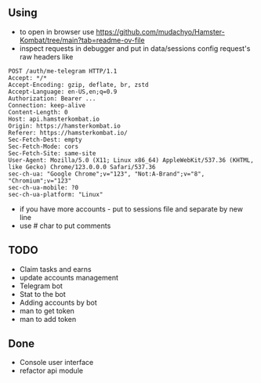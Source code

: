 ## Using
- to open in browser use
https://github.com/mudachyo/Hamster-Kombat/tree/main?tab=readme-ov-file
- inspect requests in debugger and put in data/sessions config request's raw headers like 
```
POST /auth/me-telegram HTTP/1.1
Accept: */*
Accept-Encoding: gzip, deflate, br, zstd
Accept-Language: en-US,en;q=0.9
Authorization: Bearer ...
Connection: keep-alive
Content-Length: 0
Host: api.hamsterkombat.io
Origin: https://hamsterkombat.io
Referer: https://hamsterkombat.io/
Sec-Fetch-Dest: empty
Sec-Fetch-Mode: cors
Sec-Fetch-Site: same-site
User-Agent: Mozilla/5.0 (X11; Linux x86_64) AppleWebKit/537.36 (KHTML, like Gecko) Chrome/123.0.0.0 Safari/537.36
sec-ch-ua: "Google Chrome";v="123", "Not:A-Brand";v="8", "Chromium";v="123"
sec-ch-ua-mobile: ?0
sec-ch-ua-platform: "Linux"
```
- if you have more accounts - put to sessions file and separate by new line
- use # char to put comments

## TODO
- Claim tasks and earns
- update accounts management
- Telegram bot
- Stat to the bot
- Adding accounts by bot
- man to get token
- man to add token

## Done
- Console user interface
- refactor api module 
